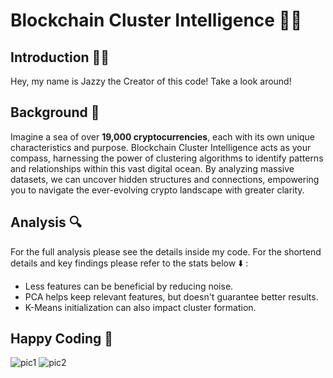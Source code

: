 # Blockchain Cluster Intelligence 🧩💡

## Introduction 👩‍💻
Hey, my name is Jazzy the Creator of this code! Take a look around!

## Background 🌅
Imagine a sea of over **19,000 cryptocurrencies**, each with its own unique characteristics and purpose. Blockchain Cluster Intelligence acts as your compass, harnessing the power of clustering algorithms to identify patterns and relationships within this vast digital ocean. By analyzing massive datasets, we can uncover hidden structures and connections,  empowering you to navigate the ever-evolving crypto landscape with greater clarity.

## Analysis 🔍
For the full analysis please see the details inside my code. For the shortend details and key findings please refer to the stats below ⬇️ : 
* Less features can be beneficial by reducing noise.
* PCA helps keep relevant features, but doesn't guarantee better results.
* K-Means initialization can also impact cluster formation.

## Happy Coding 🎉
![pic1](https://images.unsplash.com/photo-1605792657660-596af9009e82?w=800&auto=format&fit=crop&q=60&ixlib=rb-4.0.3&ixid=M3wxMjA3fDB8MHxzZWFyY2h8Mnx8Y3J5cHRvfGVufDB8MHwwfHx8Mg%3D%3D)
![pic2](https://images.unsplash.com/photo-1621932953986-15fcf084da0f?w=800&auto=format&fit=crop&q=60&ixlib=rb-4.0.3&ixid=M3wxMjA3fDB8MHxzZWFyY2h8MTZ8fGNyeXB0b3xlbnwwfDB8MHx8fDI%3D)
